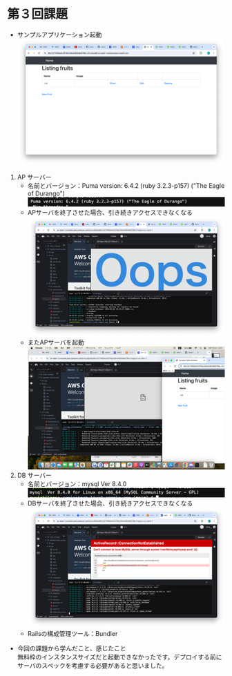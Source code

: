 # 第３回課題
- サンプルアプリケーション起動
  ![access_to_browser](images/lecture03/access_to_browser.png)
1. AP サーバー
    - 名前とバージョン：Puma version: 6.4.2 (ruby 3.2.3-p157) ("The Eagle of Durango")
    ![apServerName](images/lecture03/apServerName.png)
    - APサーバを終了させた場合、引き続きアクセスできなくなる
    ![apServerTerminate](images/lecture03/apServerTerminate.png)
    - またAPサーバを起動
    ![apserverStart](images/lecture03/apserverStart.png)
2. DB サーバー
    - 名前とバージョン：mysql  Ver 8.4.0
    ![dbVersion](images/lecture03/dbVersion.png)
    - DBサーバを終了させた場合、引き続きアクセスできなくなる
    ![dbTerminate](images/lecture03/dbTerminate.png)
    - Railsの構成管理ツール：Bundler
- 今回の課題から学んだこと、感じたこと  
   無料枠のインスタンスサイズだと起動できなかったです。デプロイする前にサーバのスペックを考慮する必要があると思いました。